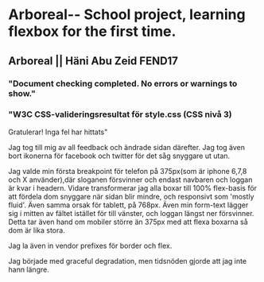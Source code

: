 # Arboreal-- School project, learning flexbox for the first time.

## Arboreal || Häni Abu Zeid FEND17

### "Document checking completed. No errors or warnings to show."
### "W3C CSS-valideringsresultat för style.css (CSS nivå 3)

Gratulerar! Inga fel har hittats"

Jag tog till mig av all feedback och ändrade sidan därefter. Jag tog även bort ikonerna för facebook och twitter för det såg snyggare ut utan.

Jag valde min första breakpoint för telefon på 375px(som är iphone 6,7,8 och X använder),där sloganen försvinner och endast navbaren och loggan är kvar i headern. Vidare transformerar jag alla boxar till 100% flex-basis för att fördela dom snyggare när sidan blir mindre, och responsivt som 'mostly fluid'. 
Även samma orsak för tablett, på 768px. Även min form-text lägger sig i mitten av fältet istället för till vänster, och loggan längst ner försvinner. Detta tar även hand om mobiler större än 375px med att flexa boxarna så dom är lika stora. 

Jag la även in vendor prefixes för border och flex. 

Jag började med graceful degradation, men tidsnöden gjorde att jag inte hann längre. 





